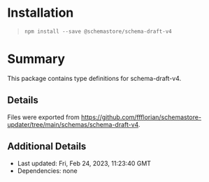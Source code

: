 # Installation
> `npm install --save @schemastore/schema-draft-v4`

# Summary
This package contains type definitions for schema-draft-v4.

## Details
Files were exported from https://github.com/ffflorian/schemastore-updater/tree/main/schemas/schema-draft-v4.

## Additional Details
* Last updated: Fri, Feb 24, 2023, 11:23:40 GMT
* Dependencies: none
